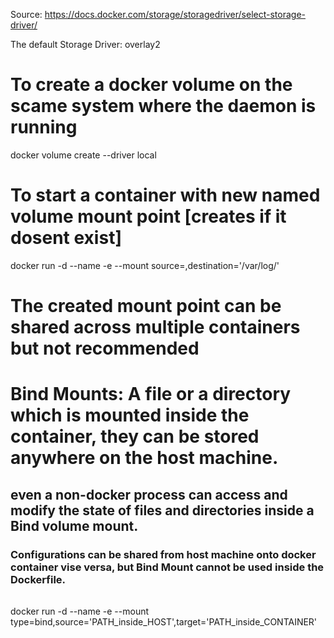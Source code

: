 Source: https://docs.docker.com/storage/storagedriver/select-storage-driver/

The default  Storage Driver: overlay2

# To create a docker volume on the scame system where the daemon is running
docker volume create --driver local <volume-name>

# To start a container with new named volume mount point [creates if it dosent exist] 
docker run -d --name <container-name> -e <Enviornment-Variables> --mount source=<Name-Of-Volume>,destination='/var/log/<MountName>' <Image-Name>
# The created mount point can be shared across multiple containers but not recommended

# Bind Mounts: A file or a directory which is mounted inside the container, they can be stored anywhere on the host machine.
## even a non-docker process can access and modify the state of files and directories inside a Bind volume mount. 
### Configurations can be shared from host machine onto docker container vise versa, but Bind Mount cannot be used inside the Dockerfile.
###### 
docker run -d --name <container-name> -e <Enviornment-Variables> --mount type=bind,source='PATH_inside_HOST',target='PATH_inside_CONTAINER' <MySQL>
